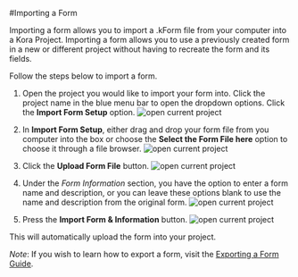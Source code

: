 #Importing a Form

Importing a form allows you to import a .kForm file from your computer into a Kora Project. Importing a form allows you to use a previously created form in a new or different project without having to recreate the form and its fields. 

Follow the steps below to import a form. 

1. Open the project you would like to import your form into. Click the project name in the blue menu bar to open the dropdown options. Click the **Import Form Setup** option. ![open current project](../forms-img/importing_a_form_2_annotated.png=250x "Step 1")

2. In **Import Form Setup**, either drag and drop your form file from you computer into the box or choose the **Select the Form File here** option to choose it through a file browser. ![open current project](../forms-img/importing_a_form_2_annotated.png=250x "Step 2")

3. Click the **Upload Form File** button. ![open current project](../forms-img/importing_a_form_3_annotated.png=250x "Step 3")

4. Under the *Form Information* section, you have the option to enter a form name and description, or you can leave these options blank to use the name and description from the original form. ![open current project](../forms-img/importing_a_form_4_annotated.png=250x "Step 4")

5. Press the **Import Form & Information** button. ![open current project](../forms-img/importing_a_form_5_annotated.png=250x "Step 5")

This will automatically upload the form into your project.



*Note*: If you wish to learn how to export a form, visit the [Exporting a Form Guide](../forms/exporting_a_form.md).


